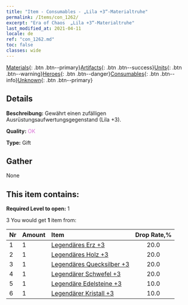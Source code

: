 ```yaml
---
title: "Item - Consumables - „Lila +3“-Materialtruhe"
permalink: /Items/con_1262/
excerpt: "Era of Chaos  „Lila +3“-Materialtruhe"
last_modified_at: 2021-04-11
locale: de
ref: "con_1262.md"
toc: false
classes: wide
---
```

 [Materials](/de/Items/){: .btn .btn--primary}[Artifacts](/de/Items/Artifacts/){: .btn .btn--success}[Units](/de/Items/Units/){: .btn .btn--warning}[Heroes](/de/Items/Heroes/){: .btn .btn--danger}[Consumables](/de/Items/Consumables/){: .btn .btn--info}[Unknown](/de/Items/Unknown/){: .btn .btn--primary}

## Details
 **Beschreibung:** Gewährt einen zufälligen Ausrüstungsaufwertungsgegenstand (Lila +3).

 **Quality:** <span style="color: #DA70D6">OK</span>

 **Type:** Gift

## Gather

  None

## This item contains:

 **Required Level to open:** 1

 3 You would get **1** item  from:

  | Nr | Amount |     Item    | Drop Rate,% |
  |:---|:-------|:------------|:---------:|
  | 1 | 1 | [Legendäres Erz +3](/de/Items/mat_54/) | 20.0 | 
  | 2 | 1 | [Legendäres Holz +3](/de/Items/mat_55/) | 20.0 | 
  | 3 | 1 | [Legendäres Quecksilber +3](/de/Items/mat_56/) | 20.0 | 
  | 4 | 1 | [Legendärer Schwefel +3](/de/Items/mat_57/) | 20.0 | 
  | 5 | 1 | [Legendäre Edelsteine +3](/de/Items/mat_58/) | 10.0 | 
  | 6 | 1 | [Legendärer Kristall +3](/de/Items/mat_59/) | 10.0 | 
